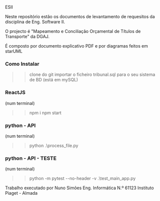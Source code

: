 ESII

Neste repositório estão os documentos de levantamento de requesitos da disciplina de Eng. Software II.

O projecto é "Mapeamento e Conciliação Orçamental de Títulos de Transporte" da DGAJ.

É composto por documento explicativo PDF e por diagramas feitos em starUML

### Como Instalar ###

>> clone do git
>> importar o ficheiro tribunal.sql para o seu sistema de BD (está em mySQL)

### ReactJS ###
(num terminal)

>> npm i
>> npm start

### python - API ###
(num terminal)

>> python .\process_file.py

### python - API - TESTE ###
(num terminal)

>> python -m pytest --no-header -v .\test_main_app.py

Trabalho executado por
Nuno Simões Eng. Informática N.º 61123 Instituto Piaget - Almada
